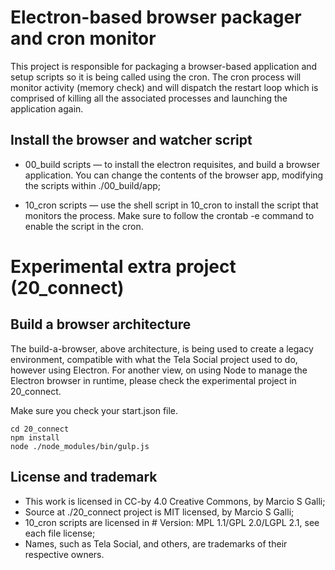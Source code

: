 # Electron-based browser packager and cron monitor

This project is responsible for packaging a browser-based application and setup scripts so it is being called using the cron. The cron process will monitor activity (memory check) and will dispatch the restart loop which is comprised of killing all the associated processes and launching the application again.

## Install the browser and watcher script

* 00_build scripts — to install the electron requisites, and build a browser application. You can change the contents of the browser app, modifying the scripts within ./00_build/app;

* 10_cron scripts — use the shell script in 10_cron to install the script that monitors the process. Make sure to follow the crontab -e command to enable the script in the cron.

# Experimental extra project (20_connect)

## Build a browser architecture

The build-a-browser, above architecture, is being used to create a legacy environment, compatible with what the Tela Social project used to do, however using Electron. For another view, on using Node to manage the Electron browser in runtime, please check the experimental project in 20_connect.

Make sure you check your start.json file.

```
cd 20_connect
npm install
node ./node_modules/bin/gulp.js
```

## License and trademark

* This work is licensed in CC-by 4.0 Creative Commons, by Marcio S Galli;
* Source at ./20_connect project is MIT licensed, by Marcio S Galli;
* 10_cron scripts are licensed in # Version: MPL 1.1/GPL 2.0/LGPL 2.1, see each file license;
* Names, such as Tela Social, and others, are trademarks of their respective owners.
